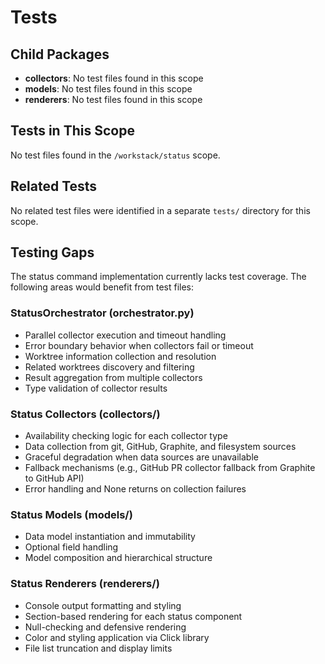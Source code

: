 # Tests

## Child Packages

- **collectors**: No test files found in this scope
- **models**: No test files found in this scope
- **renderers**: No test files found in this scope

## Tests in This Scope

No test files found in the `/workstack/status` scope.

## Related Tests

No related test files were identified in a separate `tests/` directory for this scope.

## Testing Gaps

The status command implementation currently lacks test coverage. The following areas would benefit from test files:

### StatusOrchestrator (orchestrator.py)
- Parallel collector execution and timeout handling
- Error boundary behavior when collectors fail or timeout
- Worktree information collection and resolution
- Related worktrees discovery and filtering
- Result aggregation from multiple collectors
- Type validation of collector results

### Status Collectors (collectors/)
- Availability checking logic for each collector type
- Data collection from git, GitHub, Graphite, and filesystem sources
- Graceful degradation when data sources are unavailable
- Fallback mechanisms (e.g., GitHub PR collector fallback from Graphite to GitHub API)
- Error handling and None returns on collection failures

### Status Models (models/)
- Data model instantiation and immutability
- Optional field handling
- Model composition and hierarchical structure

### Status Renderers (renderers/)
- Console output formatting and styling
- Section-based rendering for each status component
- Null-checking and defensive rendering
- Color and styling application via Click library
- File list truncation and display limits